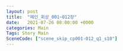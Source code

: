 ```yaml
---
layout: post
title:  "메인_회상_001~012장"
date:   2021-07-26 08:00:00 +0000
categories: Main
Tags: Story Main
SceneCode: ["scene_skip_cp001-012_q1_s10"]
---
```

